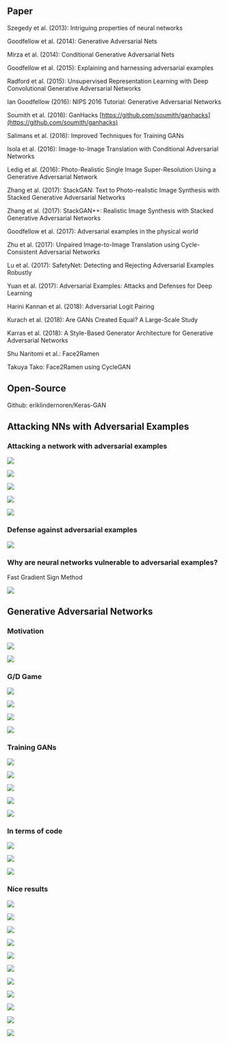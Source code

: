 ## Paper

Szegedy et al. (2013): Intriguing properties of neural networks

Goodfellow et al. (2014): Generative Adversarial Nets 

Mirza et al. (2014): Conditional Generative Adversarial Nets

Goodfellow et al. (2015): Explaining and harnessing adversarial examples

Radford et al. (2015): Unsupervised Representation Learning with Deep Convolutional Generative Adversarial Networks

Ian Goodfellow (2016): NIPS 2016 Tutorial: Generative Adversarial Networks

Soumith et al. (2016): GanHacks [https://github.com/soumith/ganhacks](https://github.com/soumith/ganhacks)

Salimans et al. (2016): Improved Techniques for Training GANs

Isola et al. (2016): Image-to-Image Translation with Conditional Adversarial Networks

Ledig et al. (2016): Photo-Realistic Single Image Super-Resolution Using a Generative Adversarial Network

Zhang et al. (2017): StackGAN: Text to Photo-realistic Image Synthesis with Stacked Generative Adversarial Networks

Zhang et al. (2017): StackGAN++: Realistic Image Synthesis with Stacked Generative Adversarial Networks

Goodfellow et al. (2017): Adversarial examples in the physical world

Zhu et al. (2017): Unpaired Image-to-Image Translation using Cycle-Consistent Adversarial Networks

Lu et al. (2017): SafetyNet: Detecting and Rejecting Adversarial Examples Robustly

Yuan et al. (2017): Adversarial Examples: Attacks and Defenses for Deep Learning

Harini Kannan et al. (2018): Adversarial Logit Pairing

Kurach et al. (2018): Are GANs Created Equal? A Large-Scale Study

Karras et al. (2018): A Style-Based Generator Architecture for Generative Adversarial Networks

Shu Naritomi et al.: Face2Ramen

Takuya Tako: Face2Ramen using CycleGAN

## Open-Source

Github: eriklindernoren/Keras-GAN

## Attacking NNs with Adversarial Examples

### Attacking a network with adversarial examples

![](Images/4-04.png)

![](Images/4-05.png)

![](Images/4-06.png)

![](Images/4-07.png)

![](Images/4-08.png)

### Defense against adversarial examples

![](Images/4-10.png)

### Why are neural networks vulnerable to adversarial examples?

Fast Gradient Sign Method

![](Images/4-12.png)

## Generative Adversarial Networks

### Motivation

![](Images/4-13.png)

![](Images/4-14.png)

### G/D Game

![](Images/4-16.png)

![](Images/4-17.png)

![](Images/4-18.png)

![](Images/4-19.png)

### Training GANs

![](Images/4-21.png)

![](Images/4-22.png)

![](Images/4-23.png)

![](Images/4-24.png)

![](Images/4-25.png)

### In terms of code

![](Images/4-27.png)

![](Images/4-28.png)

![](Images/4-29.png)

### Nice results

![](Images/4-31.png)

![](Images/4-32.png)

![](Images/4-33.png)

![](Images/4-34.png)

![](Images/4-35.png)

![](Images/4-36.png)

![](Images/4-37.png)

![](Images/4-38.png)

![](Images/4-39.png)

![](Images/4-40.png)

![](Images/4-43.png)

